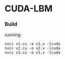 # CUDA-LBM
### Build
running:

    nvcc v1.cu -o v1.x -lcuda
    nvcc v2.cu -o v2.x -lcuda
    nvcc v3.cu -o v3.x -lcuda
